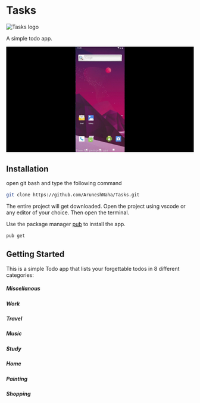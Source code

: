 # Tasks

![Tasks logo](https://raw.githubusercontent.com/AruneshNaha/Tasks/main/images/Todo.png=50x50)

A simple todo app.

![Tasks app overview](https://raw.githubusercontent.com/AruneshNaha/Tasks/main/Video.gif)


## Installation

open git bash and type the following command

```bash
git clone https://github.com/AruneshNaha/Tasks.git
```

The entire project will get downloaded. Open the project using vscode or any editor of your choice. Then open the terminal.

Use the package manager [pub](https://pub.dev/) to install the app.

```bash
pub get
```

## Getting Started

This is a simple Todo app that lists your forgettable todos in 8 different categories:
##### Miscellanous
##### Work
##### Travel
##### Music
##### Study
##### Home
##### Painting
##### Shopping


